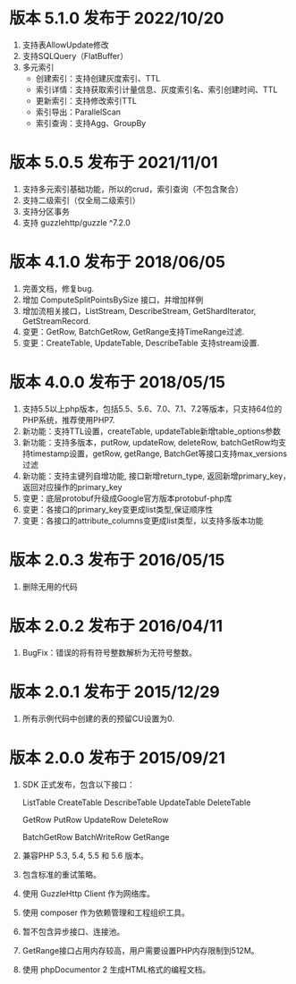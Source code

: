 # 版本 5.1.0 发布于 2022/10/20
1. 支持表AllowUpdate修改
2. 支持SQLQuery（FlatBuffer）
3. 多元索引
   - 创建索引：支持创建灰度索引、TTL
   - 索引详情：支持获取索引计量信息、灰度索引名、索引创建时间、TTL
   - 更新索引：支持修改索引TTL
   - 索引导出：ParallelScan
   - 索引查询：支持Agg、GroupBy
   

# 版本 5.0.5 发布于 2021/11/01
1. 支持多元索引基础功能，所以的crud，索引查询（不包含聚合）
2. 支持二级索引（仅全局二级索引）
3. 支持分区事务
4. 支持 guzzlehttp/guzzle ^7.2.0

# 版本 4.1.0 发布于 2018/06/05
1. 完善文档，修复bug.
2. 增加 ComputeSplitPointsBySize 接口，并增加样例
3. 增加流相关接口，ListStream, DescribeStream, GetShardIterator, GetStreamRecord.
4. 变更：GetRow, BatchGetRow, GetRange支持TimeRange过滤.
5. 变更：CreateTable, UpdateTable, DescribeTable 支持stream设置.

# 版本 4.0.0 发布于 2018/05/15
1. 支持5.5以上php版本，包括5.5、5.6、7.0、7.1、7.2等版本，只支持64位的PHP系统，推荐使用PHP7.
2. 新功能：支持TTL设置，createTable, updateTable新增table_options参数
3. 新功能：支持多版本，putRow, updateRow, deleteRow, batchGetRow均支持timestamp设置，getRow, getRange, BatchGet等接口支持max_versions过滤
4. 新功能：支持主键列自增功能, 接口新增return_type, 返回新增primary_key，返回对应操作的primary_key
5. 变更：底层protobuf升级成Google官方版本protobuf-php库
6. 变更：各接口的primary_key变更成list类型,保证顺序性
7. 变更：各接口的attribute_columns变更成list类型，以支持多版本功能

# 版本 2.0.3 发布于 2016/05/15

1. 删除无用的代码

# 版本 2.0.2 发布于 2016/04/11

1. BugFix：错误的将有符号整数解析为无符号整数。


# 版本 2.0.1 发布于 2015/12/29

1. 所有示例代码中创建的表的预留CU设置为0.

# 版本 2.0.0 发布于 2015/09/21

1. SDK 正式发布，包含以下接口：

   ListTable
   CreateTable
   DescribeTable
   UpdateTable
   DeleteTable

   GetRow
   PutRow
   UpdateRow
   DeleteRow

   BatchGetRow
   BatchWriteRow
   GetRange

2. 兼容PHP 5.3, 5.4, 5.5 和 5.6 版本。
3. 包含标准的重试策略。
4. 使用 GuzzleHttp Client 作为网络库。
5. 使用 composer 作为依赖管理和工程组织工具。
6. 暂不包含异步接口、连接池。
7. GetRange接口占用内存较高，用户需要设置PHP内存限制到512M。
8. 使用 phpDocumentor 2 生成HTML格式的编程文档。


